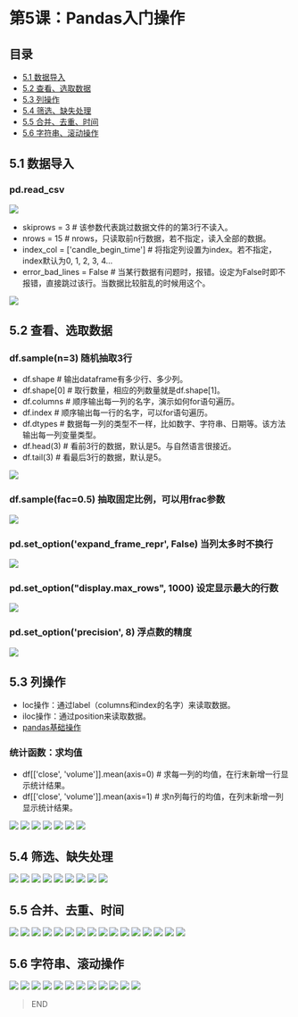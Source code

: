 # 第5课：Pandas入门操作
## 目录
* [5.1 数据导入](#51-数据导入)
* [5.2 查看、选取数据](#52-查看选取数据)
* [5.3 列操作](#53-列操作)
* [5.4 筛选、缺失处理](#54-筛选缺失处理)
* [5.5 合并、去重、时间](#55-合并去重时间)
* [5.6 字符串、滚动操作](#56-字符串滚动操作)

## 5.1 数据导入
### pd.read_csv
![](https://img3.doubanio.com/view/photo/l/public/p2533823204.jpg)
* skiprows = 3  # 该参数代表跳过数据文件的的第3行不读入。
* nrows = 15  # nrows，只读取前n行数据，若不指定，读入全部的数据。
* index_col = ['candle_begin_time']  # 将指定列设置为index。若不指定，index默认为0, 1, 2, 3, 4...
* error_bad_lines = False  # 当某行数据有问题时，报错。设定为False时即不报错，直接跳过该行。当数据比较脏乱的时候用这个。

![](https://img3.doubanio.com/view/photo/l/public/p2533823200.jpg)

## 5.2 查看、选取数据
### df.sample(n=3) 随机抽取3行
* df.shape  # 输出dataframe有多少行、多少列。
* df.shape[0]  # 取行数量，相应的列数量就是df.shape[1]。
* df.columns  # 顺序输出每一列的名字，演示如何for语句遍历。
* df.index  # 顺序输出每一行的名字，可以for语句遍历。
* df.dtypes  # 数据每一列的类型不一样，比如数字、字符串、日期等。该方法输出每一列变量类型。
* df.head(3)  # 看前3行的数据，默认是5。与自然语言很接近。
* df.tail(3)  # 看最后3行的数据，默认是5。

![](https://img3.doubanio.com/view/photo/l/public/p2533824004.jpg)
### df.sample(fac=0.5) 抽取固定比例，可以用frac参数
![](https://img3.doubanio.com/view/photo/l/public/p2533824010.jpg)
### pd.set_option('expand_frame_repr', False) 当列太多时不换行
![](https://img1.doubanio.com/view/photo/l/public/p2533824007.jpg)
### pd.set_option("display.max_rows", 1000) 设定显示最大的行数
![](https://img3.doubanio.com/view/photo/l/public/p2533824005.jpg)
### pd.set_option('precision', 8) 浮点数的精度
![](https://img1.doubanio.com/view/photo/l/public/p2533824008.jpg)

## 5.3 列操作
* loc操作：通过label（columns和index的名字）来读取数据。
* iloc操作：通过position来读取数据。
* [pandas基础操作](class5/pandas基础操作.py)

### 统计函数：求均值
* df[['close', 'volume']].mean(axis=0)  # 求每一列的均值，在行末新增一行显示统计结果。
* df[['close', 'volume']].mean(axis=1)  # 求n列每行的均值，在列末新增一列显示统计结果。

![](https://img3.doubanio.com/view/photo/l/public/p2533824801.jpg)
![](https://img3.doubanio.com/view/photo/l/public/p2533824826.jpg)
![](https://img1.doubanio.com/view/photo/l/public/p2533824818.jpg)
![](https://img3.doubanio.com/view/photo/l/public/p2533824812.jpg)
![](https://img1.doubanio.com/view/photo/l/public/p2533824819.jpg)
![](https://img3.doubanio.com/view/photo/l/public/p2533824806.jpg)
![](https://img1.doubanio.com/view/photo/l/public/p2533824799.jpg)

## 5.4 筛选、缺失处理
![](https://img3.doubanio.com/view/photo/l/public/p2533862015.jpg)
![](https://img3.doubanio.com/view/photo/l/public/p2533862005.jpg)
![](https://img3.doubanio.com/view/photo/l/public/p2533862012.jpg)
![](https://img3.doubanio.com/view/photo/l/public/p2533862021.jpg)
![](https://img1.doubanio.com/view/photo/l/public/p2533862029.jpg)
![](https://img1.doubanio.com/view/photo/l/public/p2533862017.jpg)
![](https://img3.doubanio.com/view/photo/l/public/p2533862025.jpg)
![](https://img3.doubanio.com/view/photo/l/public/p2533862004.jpg)
![](https://img1.doubanio.com/view/photo/l/public/p2533862019.jpg)

## 5.5 合并、去重、时间
![](https://img3.doubanio.com/view/photo/l/public/p2533947760.jpg)
![](https://img1.doubanio.com/view/photo/l/public/p2533947757.jpg)
![](https://img3.doubanio.com/view/photo/l/public/p2533947763.jpg)
![](https://img3.doubanio.com/view/photo/l/public/p2533947753.jpg)
![](https://img3.doubanio.com/view/photo/l/public/p2533947754.jpg)
![](https://img3.doubanio.com/view/photo/l/public/p2533947756.jpg)
![](https://img1.doubanio.com/view/photo/l/public/p2533947768.jpg)
![](https://img3.doubanio.com/view/photo/l/public/p2533947765.jpg)
![](https://img1.doubanio.com/view/photo/l/public/p2533947767.jpg)
![](https://img1.doubanio.com/view/photo/l/public/p2533948628.jpg)
![](https://img3.doubanio.com/view/photo/l/public/p2533948626.jpg)
![](https://img1.doubanio.com/view/photo/l/public/p2533948629.jpg)
![](https://img3.doubanio.com/view/photo/l/public/p2533948633.jpg)
![](https://img1.doubanio.com/view/photo/l/public/p2533948627.jpg)
![](https://img1.doubanio.com/view/photo/l/public/p2533948638.jpg)
![](https://img3.doubanio.com/view/photo/l/public/p2533948635.jpg)

## 5.6 字符串、滚动操作
![](https://img3.doubanio.com/view/photo/l/public/p2533948630.jpg)
![](https://img3.doubanio.com/view/photo/l/public/p2533948632.jpg)
![](https://img3.doubanio.com/view/photo/l/public/p2533949080.jpg)
![](https://img3.doubanio.com/view/photo/l/public/p2533949075.jpg)
![](https://img1.doubanio.com/view/photo/l/public/p2533949078.jpg)
![](https://img1.doubanio.com/view/photo/l/public/p2533949069.jpg)
![](https://img3.doubanio.com/view/photo/l/public/p2533949065.jpg)
![](https://img1.doubanio.com/view/photo/l/public/p2533949059.jpg)
![](https://img1.doubanio.com/view/photo/l/public/p2533949058.jpg)
![](https://img3.doubanio.com/view/photo/l/public/p2533949076.jpg)
![](https://img3.doubanio.com/view/photo/l/public/p2533949071.jpg)
![](https://img1.doubanio.com/view/photo/l/public/p2533949098.jpg)

> END
